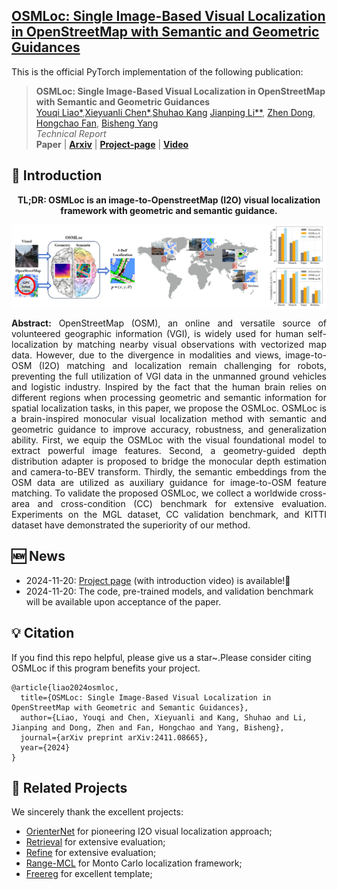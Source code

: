 <h2> 
<a href="https://whu-usi3dv.github.io/OSMLoc/" target="_blank">OSMLoc: Single Image-Based Visual Localization in OpenStreetMap with Semantic and Geometric Guidances</a>
</h2>

This is the official PyTorch implementation of the following publication:

> **OSMLoc: Single Image-Based Visual Localization in OpenStreetMap with Semantic and Geometric Guidances**<br/>
> [Youqi Liao*](https://martin-liao.github.io/),[Xieyuanli Chen*](https://xieyuanli-chen.com/),[Shuhao Kang](https://kang-1-2-3.github.io/) [Jianping Li**](https://kafeiyin00.github.io/),  [Zhen Dong](https://dongzhenwhu.github.io/index.html), [Hongchao Fan](https://scholar.google.com/citations?user=VeH-I7AAAAAJ), [Bisheng Yang](https://3s.whu.edu.cn/info/1025/1415.htm)<br/>
> *Technical Report*<br/>
> **Paper** | [**Arxiv**](https://arxiv.org/abs/2411.08665) | [**Project-page**](https://whu-usi3dv.github.io/OSMLoc/) | [**Video**](https://youtu.be/b09mZ3AmNkA)


## 🔭 Introduction
<p align="center">
<strong>TL;DR: OSMLoc is an image-to-OpenstreetMap (I2O) visual localization framework with geometric and semantic guidance.</strong>
</p>
<img src="./figs/motivation_repo.png" alt="Motivation" style="zoom:100%; display: block; margin-left: auto; margin-right: auto; max-width: 100%;">

<p align="justify">
<strong>Abstract:</strong> OpenStreetMap (OSM), an online and versatile source of volunteered geographic information (VGI), is widely used for human self-localization by matching nearby visual observations with vectorized map data. However, due to the divergence in modalities and views, image-to-OSM (I2O) matching and localization remain challenging for robots, preventing the full utilization of VGI data in the unmanned ground vehicles and logistic industry. Inspired by the fact that the human brain relies on different regions when processing geometric and semantic information for spatial localization tasks, in this paper, we propose the OSMLoc. OSMLoc is a brain-inspired monocular visual localization method with semantic and geometric guidance to improve accuracy, robustness, and generalization ability. First, we equip the OSMLoc with the visual foundational model to extract powerful image features. Second, a geometry-guided depth distribution adapter is proposed to bridge the monocular depth estimation and camera-to-BEV transform. Thirdly, the semantic embeddings from the OSM data are utilized as auxiliary guidance for image-to-OSM feature matching. To validate the proposed OSMLoc, we collect a worldwide cross-area and cross-condition (CC) benchmark for extensive evaluation. Experiments on the MGL dataset, CC validation benchmark, and KITTI dataset have demonstrated the superiority of our method.
</p>

## 🆕 News
- 2024-11-20: [Project page](https://whu-usi3dv.github.io/OSMLoc/) (with introduction video) is available!🎉 
- 2024-11-20: The code, pre-trained models, and validation benchmark will be available upon acceptance of the paper.

## 💡 Citation
If you find this repo helpful, please give us a star~.Please consider citing OSMLoc if this program benefits your project.
```
@article{liao2024osmloc,
  title={OSMLoc: Single Image-Based Visual Localization in OpenStreetMap with Geometric and Semantic Guidances},
  author={Liao, Youqi and Chen, Xieyuanli and Kang, Shuhao and Li, Jianping and Dong, Zhen and Fan, Hongchao and Yang, Bisheng},
  journal={arXiv preprint arXiv:2411.08665},
  year={2024}
}
```

## 🔗 Related Projects
We sincerely thank the excellent projects:
- [OrienterNet](https://github.com/facebookresearch/OrienterNet) for pioneering I2O visual localization approach;
- [Retrieval](https://github.com/YujiaoShi/HighlyAccurate) for extensive evaluation;
- [Refine](https://github.com/tudelft-iv/CrossViewMetricLocalization) for extensive evaluation;
- [Range-MCL](https://github.com/PRBonn/range-mcl) for Monto Carlo localization framework;
- [Freereg](https://github.com/WHU-USI3DV/FreeReg) for excellent template; 